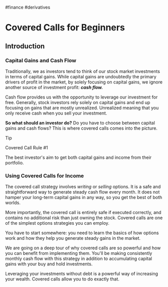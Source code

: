 #finance #derivatives 

# Covered Calls for Beginners
## Introduction
### Capital Gains and Cash Flow
Traditionally, we as investors tend to think of our stock market investments in terms of capital gains. While capital gains are undoubtedly the primary drivers of profit in the market, by solely focusing on capital gains, we ignore another source of investment profit: ***cash flow.***

Cash flow provides us with the opportunity to leverage our investment for free. Generally, stock investors rely solely on capital gains and end up focusing on gains that are mostly unrealized. Unrealized meaning that you only receive cash when you sell your investment.

**So what should an investor do?** Do you have to choose between capital gains and cash flows? This is where covered calls comes into the picture.

>[!TIP]
>Covered Call Rule #1
>
> The best investor's aim to get both capital gains and income from their portfolio.

### Using Covered Calls for Income
The covered call strategy involves *writing* or *selling* options. It is a safe and straightforward way to generate steady cash flow every month. It does not hamper your long-term capital gains in any way, so you get the best of both worlds.

More importantly, the covered call is entirely safe if executed correctly, and contains no additional risk than just owning the stock. Covered calls are one of the simplest options strategies you can employ.

You have to start somewhere: you need to learn the basics of how options work and how they help you generate steady gains in the market. 

We are going on a deep tour of why covered calls are so powerful and how you can benefit from implementing them. You'll be making consistently monthly cash flow with this strategy in addition to accumulating capital gains with your buy and hold investments.

Leveraging your investments without debt is a powerful way of increasing your wealth. Covered calls allow you to do exactly that.


